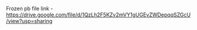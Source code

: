 
Frozen pb file link - https://drive.google.com/file/d/1QzLh2F5KZv2mVY1gUGEvZWDepqqSZGcU/view?usp=sharing

